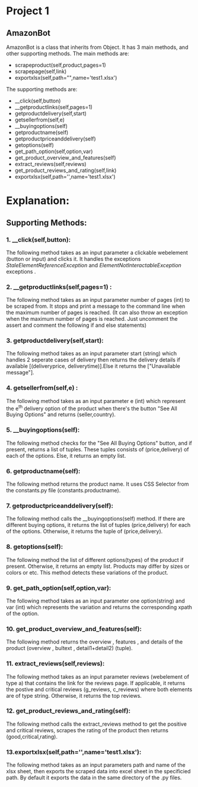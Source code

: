 # Project 1

## AmazonBot 
AmazonBot is a class that inherits from Object. It has 3 main methods, and other supporting methods. The main methods are:
- scrapeproduct(self,product,pages=1)
- scrapepage(self,link)
- exportxlsx(self,path="",name='test1.xlsx')

The supporting methods are:
- __click(self,button)
- __getproductlinks(self,pages=1)
- getproductdelivery(self,start)
- getsellerfrom(self,e)
- __buyingoptions(self)
- getproductname(self)
- getproductpriceanddelivery(self)
- getoptions(self)
- get_path_option(self,option,var)
- get_product_overview_and_features(self)
- extract_reviews(self,reviews)
- get_product_reviews_and_rating(self,link)
- exportxlsx(self,path='',name='test1.xlsx')

# Explanation:
## Supporting Methods:
### 1. __click(self,button): 
The following method takes as an input parameter a clickable webelement (button or input) and clicks it. It handles the exceptions _StaleElementReferenceException_ and _ElementNotInteractableException_ exceptions .

### 2. __getproductlinks(self,pages=1) : 
The following method takes as an input parameter number of pages (int) to be scraped from. It stops and print a message to the command line when the maximum number of pages is reached. (It can also throw an exception when the maximum number of pages is reached. Just uncomment the assert and comment the following if and else statements)
### 3. getproductdelivery(self,start):
The following method takes as an input parameter start (string) which handles 2 seperate cases of delivery then returns the delivery details if available [(deliveryprice, deliverytime)].Else it returns the ["Unavailable message"]. 

### 4. getsellerfrom(self,e) :
The following method takes as an input parameter e (int) which represent the e<sup>th</sup> delivery option of the product when there's the button "See All Buying Options" and returns (seller,country).

### 5. __buyingoptions(self):
The following method checks for the "See All Buying Options" button, and if present, returns a list of tuples. These tuples consists of (price,delivery) of each of the options. Else, it returns an empty list.

### 6. getproductname(self):
The following method returns the product name. It uses CSS Selector from the constants.py file (constants.productname). 

### 7. getproductpriceanddelivery(self):
The following method calls the __buyingoptions(self) method. If there are different buying options, it returns the list of tuples (price,delivery) for each of the options. Otherwise, it returns the tuple of (price,delivery).

### 8. getoptions(self):
The following method the list of different options(types) of the product if present. Otherwise, it returns an empty list. Products may differ by sizes or colors or etc. This method detects these variations of the product.

### 9. get_path_option(self,option,var):
The following method takes as an input parameter one option(string) and var (int) which represents the variation and returns the corresponding xpath of the option.

### 10. get_product_overview_and_features(self):
The following method returns the overview , features , and details of the product (overview , bultext , detail1+detail2) (tuple).

### 11. extract_reviews(self,reviews):
The following method takes as an input parameter reviews (webelement of type a) that contains the link for the reviews page. If applicable, it returns the postive and critical reviews (g_reviews, c_reviews) where both elements are of type string. Otherwise, it returns the top reviews.

### 12. get_product_reviews_and_rating(self):
The following method calls the extract_reviews method to get the positive and critical reviews, scrapes the rating of the product then returns (good,critical,rating). 

### 13.exportxlsx(self,path='',name='test1.xlsx'):
The following method takes as an input parameters path and name of the xlsx sheet, then exports the scraped data into excel sheet in the specificied path. By default it exports the data in the same directory of the .py files.
